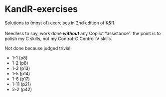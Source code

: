 # KandR-exercises
Solutions to (most of) exercises in 2nd edition of K&amp;R.</br></br>Needless to say, work done <b><i>without</i></b> any Copilot &OpenCurlyDoubleQuote;assistance&CloseCurlyDoubleQuote;: the point is to polish my C skills, not my Control-C Control-V skills.

Not done because judged trivial:<br/><ul>
	<li>1-1 (p8)
	<li>1-2 (p8)
	<li>1-3 (p13)
	<li>1-5 (p14)
	<li>1-6 (p17)
	<li>1-11 (p21)
 	<li>2-2 (p42)
</ul>
